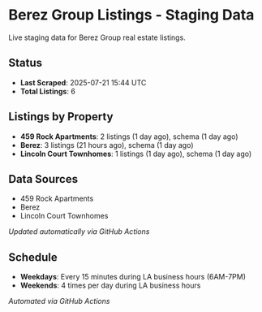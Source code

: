 # Berez Group Listings - Staging Data

Live staging data for Berez Group real estate listings.

## Status

- **Last Scraped**: 2025-07-21 15:44 UTC
- **Total Listings**: 6

## Listings by Property

- **459 Rock Apartments**: 2 listings (1 day ago), schema (1 day ago)
- **Berez**: 3 listings (21 hours ago), schema (1 day ago)
- **Lincoln Court Townhomes**: 1 listings (1 day ago), schema (1 day ago)

## Data Sources

- 459 Rock Apartments
- Berez
- Lincoln Court Townhomes

*Updated automatically via GitHub Actions*

## Schedule

- **Weekdays**: Every 15 minutes during LA business hours (6AM-7PM)
- **Weekends**: 4 times per day during LA business hours

*Automated via GitHub Actions*
